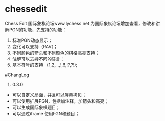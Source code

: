 # chessedit
Chess Edit
国际象棋论坛www.lychess.net 
为国际象棋论坛增加查看，修改和讲解PGN的功能，先支持的功能：

1. 标准PGN动态显示；
2. 变化可以支持（RAV）；
3. 不同颜色的箭头和不同颜色的棋格高亮支持；
4. 注解可以支持不同的语言；
5. 基本符号的支持 （$1,$2,...,!,!!,!?,?!);

#ChangLog
1. 0.3.0
* 可以自定义局面，并且可以屏幕拷贝；
* 可以使用扩展PGN，包括加注释，加箭头和高亮；
* 可以生成国际象棋题目；
* 可以通过iframe 使用PGN和题目；

